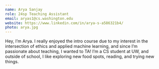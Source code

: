 ```yaml
---
name: Arya Sanjay
role: 24sp Teaching Assistant
email: aryas1@cs.washington.edu
website: https://www.linkedin.com/in/arya-s-a586321b4/
photo: arya.jpg
---
```


Hey, I’m Arya. I really enjoyed the intro course due to my interest in the intersection of ethics and applied machine learning, and since I’m passionate about teaching, I wanted to TA! I’m a CS student at UW, and outside of school, I like exploring new food spots, reading, and trying new things.
